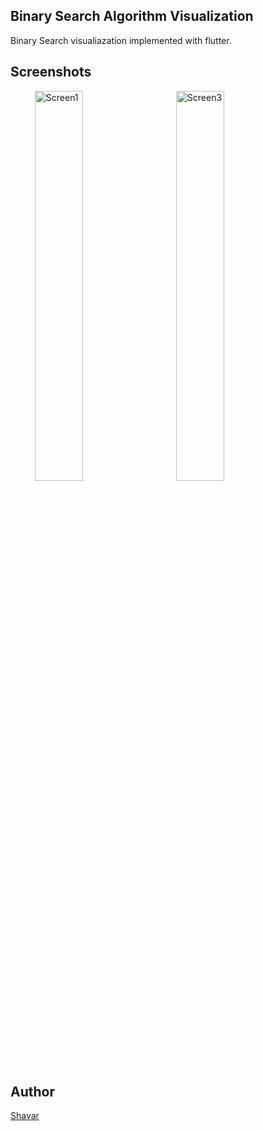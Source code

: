 ## Binary Search Algorithm Visualization

Binary Search visualiazation implemented with flutter.


## Screenshots
<ul>
  <img src="https://github.com/JAtoms/binarySearch_visualization/blob/main/screenshot/Screenshots%20(2).jpg" width="40%" alt="Screen1" hspace="15">
  <img src="https://github.com/JAtoms/binarySearch_visualization/blob/main/screenshot/Screenshots%20(3).jpg" width="40%" alt="Screen3" hspace="15">
 
</ul>

## Author

[Shavar](https://github.com/shavar67)
